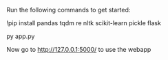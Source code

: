 Run the following commands to get started:

!pip install pandas tqdm re nltk scikit-learn pickle flask

py app.py

Now go to http://127.0.0.1:5000/ to use the webapp

